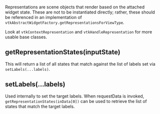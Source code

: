 Representations are scene objects that render based on the attached widget
state. These are not to be instantiated directly; rather, these should be
referenced in an implementation of
`vtkAbstractWidgetFactory.getRepresentationsForViewType`.


Look at `vtkContextRepresentation` and `vtkHandleRepresentation` for more usable
base classes.

## getRepresentationStates(inputState)

This will return a list of all states that match against the list of labels set
via `setLabels(...labels)`.

## setLabels(...labels)

Used internally to set the target labels. When requestData is invoked,
`getRepresentationStates(inData[0])` can be used to retrieve the list of states
that match the target labels.


